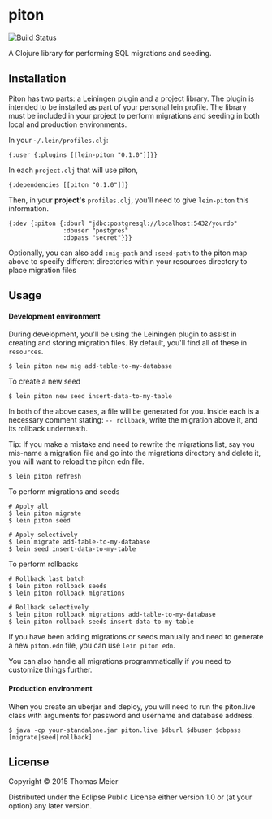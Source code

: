 # piton

[![Build Status](https://travis-ci.org/ThomasMeier/piton.svg?branch=master)](https://travis-ci.org/ThomasMeier/piton)

A Clojure library for performing SQL migrations and seeding.

## Installation

Piton has two parts: a Leiningen plugin and a project library.
The plugin is intended to be installed as part of your personal lein profile.
The library must be included in your project to perform migrations and seeding
in both local and production environments.

In your `~/.lein/profiles.clj`:

    {:user {:plugins [[lein-piton "0.1.0"]]}}

In each `project.clj` that will use piton,

    {:dependencies [[piton "0.1.0"]]}

Then, in your **project's** `profiles.clj`, you'll need to give `lein-piton`
this information.

    {:dev {:piton {:dburl "jdbc:postgresql://localhost:5432/yourdb"
                   :dbuser "postgres"
                   :dbpass "secret"}}}

Optionally, you can also add `:mig-path` and `:seed-path` to the piton map
 above to specify different directories within your resources directory to
  place migration files

## Usage

#### Development environment

During development, you'll be using the Leiningen plugin to assist in creating
and storing migration files. By default, you'll find all of these in
`resources`.

    $ lein piton new mig add-table-to-my-database

To create a new seed

    $ lein piton new seed insert-data-to-my-table

In both of the above cases, a file will be generated for you. Inside each is a
necessary comment stating: `-- rollback`, write the migration above it, and its
rollback underneath.

Tip: If you make a mistake and need to rewrite the migrations list, say you
mis-name a migration file and go into the migrations directory and delete it,
you will want to reload the piton edn file.

    $ lein piton refresh

To perform migrations and seeds

    # Apply all
    $ lein piton migrate
    $ lein piton seed

    # Apply selectively
    $ lein migrate add-table-to-my-database
    $ lein seed insert-data-to-my-table

To perform rollbacks

    # Rollback last batch
    $ lein piton rollback seeds
    $ lein piton rollback migrations

    # Rollback selectively
    $ lein piton rollback migrations add-table-to-my-database
    $ lein piton rollback seeds insert-data-to-my-table

If you have been adding migrations or seeds manually and need to generate a new `piton.edn` file, you can use `lein piton edn`.

You can also handle all migrations programmatically if you need to customize
 things further.

#### Production environment

When you create an uberjar and deploy, you will need to run the piton.live class
with arguments for password and username and database address.

    $ java -cp your-standalone.jar piton.live $dburl $dbuser $dbpass [migrate|seed|rollback]

## License

Copyright © 2015 Thomas Meier

Distributed under the Eclipse Public License either version 1.0 or (at
your option) any later version.
